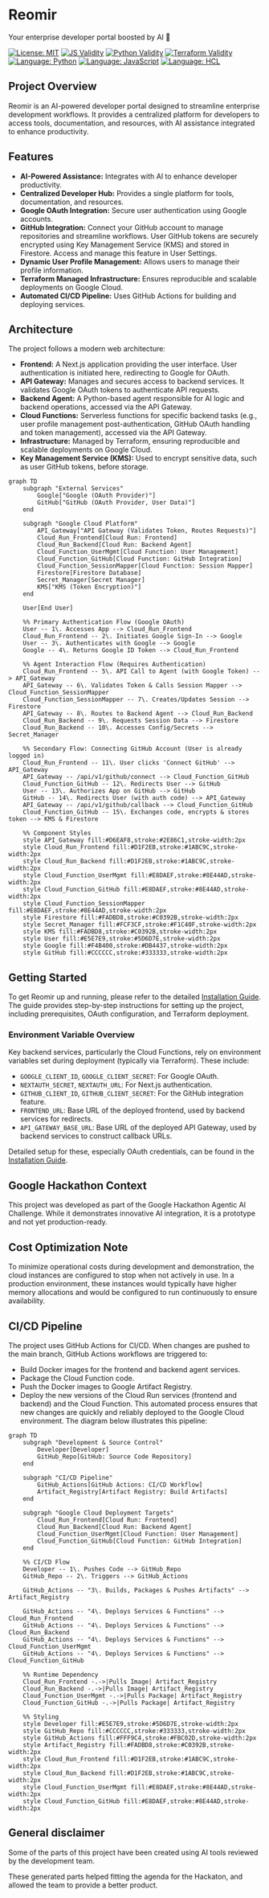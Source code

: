 # Reomir

Your enterprise developer portal boosted by AI :rocket:

[![License: MIT](https://img.shields.io/badge/License-MIT-yellow.svg)](https://opensource.org/licenses/MIT)
[![JS Validity](https://github.com/NAG763/REOMIR/actions/workflows/check_js_validity.yml/badge.svg)](https://github.com/NAG763/REOMIR/actions/workflows/check_js_validity.yml)
[![Python Validity](https://github.com/NAG763/REOMIR/actions/workflows/check_python_validity.yml/badge.svg)](https://github.com/NAG763/REOMIR/actions/workflows/check_python_validity.yml)
[![Terraform Validity](https://github.com/NAG763/REOMIR/actions/workflows/check_tf_validity.yml/badge.svg)](https://github.com/NAG763/REOMIR/actions/workflows/check_tf_validity.yml)
[![Language: Python](https://img.shields.io/badge/Python-3776AB?logo=python&logoColor=white)](https://www.python.org)
[![Language: JavaScript](https://img.shields.io/badge/JavaScript-F7DF1E?logo=javascript&logoColor=black)](https://developer.mozilla.org/en-US/docs/Web/JavaScript)
[![Language: HCL](https://img.shields.io/badge/Terraform-7B42BC?logo=terraform&logoColor=white)](https://www.terraform.io)

## Project Overview

Reomir is an AI-powered developer portal designed to streamline enterprise development workflows. It provides a centralized platform for developers to access tools, documentation, and resources, with AI assistance integrated to enhance productivity.

## Features
- **AI-Powered Assistance:** Integrates with AI to enhance developer productivity.
- **Centralized Developer Hub:** Provides a single platform for tools, documentation, and resources.
- **Google OAuth Integration:** Secure user authentication using Google accounts.
- **GitHub Integration:** Connect your GitHub account to manage repositories and streamline workflows. User GitHub tokens are securely encrypted using Key Management Service (KMS) and stored in Firestore. Access and manage this feature in User Settings.
- **Dynamic User Profile Management:** Allows users to manage their profile information.
- **Terraform Managed Infrastructure:** Ensures reproducible and scalable deployments on Google Cloud.
- **Automated CI/CD Pipeline:** Uses GitHub Actions for building and deploying services.

## Architecture

The project follows a modern web architecture:

*   **Frontend:** A Next.js application providing the user interface. User authentication is initiated here, redirecting to Google for OAuth.
*   **API Gateway:** Manages and secures access to backend services. It validates Google OAuth tokens to authenticate API requests.
*   **Backend Agent:** A Python-based agent responsible for AI logic and backend operations, accessed via the API Gateway.
*   **Cloud Functions:** Serverless functions for specific backend tasks (e.g., user profile management post-authentication, GitHub OAuth handling and token management), accessed via the API Gateway.
*   **Infrastructure:** Managed by Terraform, ensuring reproducible and scalable deployments on Google Cloud.
*   **Key Management Service (KMS):** Used to encrypt sensitive data, such as user GitHub tokens, before storage.

```mermaid
graph TD
    subgraph "External Services"
        Google["Google (OAuth Provider)"]
        GitHub["GitHub (OAuth Provider, User Data)"]
    end

    subgraph "Google Cloud Platform"
        API_Gateway["API Gateway (Validates Token, Routes Requests)"]
        Cloud_Run_Frontend[Cloud Run: Frontend]
        Cloud_Run_Backend[Cloud Run: Backend Agent]
        Cloud_Function_UserMgmt[Cloud Function: User Management]
        Cloud_Function_GitHub[Cloud Function: GitHub Integration]
        Cloud_Function_SessionMapper[Cloud Function: Session Mapper]
        Firestore[Firestore Database]
        Secret_Manager[Secret Manager]
        KMS["KMS (Token Encryption)"]
    end

    User[End User]

    %% Primary Authentication Flow (Google OAuth)
    User -- 1\. Accesses App --> Cloud_Run_Frontend
    Cloud_Run_Frontend -- 2\. Initiates Google Sign-In --> Google
    User -- 3\. Authenticates with Google --> Google
    Google -- 4\. Returns Google ID Token --> Cloud_Run_Frontend

    %% Agent Interaction Flow (Requires Authentication)
    Cloud_Run_Frontend -- 5\. API Call to Agent (with Google Token) --> API_Gateway
    API_Gateway -- 6\. Validates Token & Calls Session Mapper --> Cloud_Function_SessionMapper
    Cloud_Function_SessionMapper -- 7\. Creates/Updates Session --> Firestore
    API_Gateway -- 8\. Routes to Backend Agent --> Cloud_Run_Backend
    Cloud_Run_Backend -- 9\. Requests Session Data --> Firestore
    Cloud_Run_Backend -- 10\. Accesses Config/Secrets --> Secret_Manager

    %% Secondary Flow: Connecting GitHub Account (User is already logged in)
    Cloud_Run_Frontend -- 11\. User clicks 'Connect GitHub' --> API_Gateway
    API_Gateway -- /api/v1/github/connect --> Cloud_Function_GitHub
    Cloud_Function_GitHub -- 12\. Redirects User --> GitHub
    User -- 13\. Authorizes App on GitHub --> GitHub
    GitHub -- 14\. Redirects User (with auth code) --> API_Gateway
    API_Gateway -- /api/v1/github/callback --> Cloud_Function_GitHub
    Cloud_Function_GitHub -- 15\. Exchanges code, encrypts & stores token --> KMS & Firestore

    %% Component Styles
    style API_Gateway fill:#D6EAF8,stroke:#2E86C1,stroke-width:2px
    style Cloud_Run_Frontend fill:#D1F2EB,stroke:#1ABC9C,stroke-width:2px
    style Cloud_Run_Backend fill:#D1F2EB,stroke:#1ABC9C,stroke-width:2px
    style Cloud_Function_UserMgmt fill:#E8DAEF,stroke:#8E44AD,stroke-width:2px
    style Cloud_Function_GitHub fill:#E8DAEF,stroke:#8E44AD,stroke-width:2px
    style Cloud_Function_SessionMapper fill:#E8DAEF,stroke:#8E44AD,stroke-width:2px
    style Firestore fill:#FADBD8,stroke:#C0392B,stroke-width:2px
    style Secret_Manager fill:#FCF3CF,stroke:#F1C40F,stroke-width:2px
    style KMS fill:#FADBD8,stroke:#C0392B,stroke-width:2px
    style User fill:#E5E7E9,stroke:#5D6D7E,stroke-width:2px
    style Google fill:#F4B400,stroke:#DB4437,stroke-width:2px
    style GitHub fill:#CCCCCC,stroke:#333333,stroke-width:2px
```

## Getting Started

To get Reomir up and running, please refer to the detailed [Installation Guide](INSTALL.md). The guide provides step-by-step instructions for setting up the project, including prerequisites, OAuth configuration, and Terraform deployment.

### Environment Variable Overview
Key backend services, particularly the Cloud Functions, rely on environment variables set during deployment (typically via Terraform). These include:
*   `GOOGLE_CLIENT_ID`, `GOOGLE_CLIENT_SECRET`: For Google OAuth.
*   `NEXTAUTH_SECRET`, `NEXTAUTH_URL`: For Next.js authentication.
*   `GITHUB_CLIENT_ID`, `GITHUB_CLIENT_SECRET`: For the GitHub integration feature.
*   `FRONTEND_URL`: Base URL of the deployed frontend, used by backend services for redirects.
*   `API_GATEWAY_BASE_URL`: Base URL of the deployed API Gateway, used by backend services to construct callback URLs.

Detailed setup for these, especially OAuth credentials, can be found in the [Installation Guide](INSTALL.md).

## Google Hackathon Context

This project was developed as part of the Google Hackathon Agentic AI Challenge. While it demonstrates innovative AI integration, it is a prototype and not yet production-ready.

## Cost Optimization Note

To minimize operational costs during development and demonstration, the cloud instances are configured to stop when not actively in use. In a production environment, these instances would typically have higher memory allocations and would be configured to run continuously to ensure availability.

## CI/CD Pipeline
The project uses GitHub Actions for CI/CD. When changes are pushed to the main branch, GitHub Actions workflows are triggered to:
- Build Docker images for the frontend and backend agent services.
- Package the Cloud Function code.
- Push the Docker images to Google Artifact Registry.
- Deploy the new versions of the Cloud Run services (frontend and backend) and the Cloud Function.
This automated process ensures that new changes are quickly and reliably deployed to the Google Cloud environment.
The diagram below illustrates this pipeline:
```mermaid
graph TD
    subgraph "Development & Source Control"
        Developer[Developer]
        GitHub_Repo[GitHub: Source Code Repository]
    end

    subgraph "CI/CD Pipeline"
        GitHub_Actions[GitHub Actions: CI/CD Workflow]
        Artifact_Registry[Artifact Registry: Build Artifacts]
    end

    subgraph "Google Cloud Deployment Targets"
        Cloud_Run_Frontend[Cloud Run: Frontend]
        Cloud_Run_Backend[Cloud Run: Backend Agent]
        Cloud_Function_UserMgmt[Cloud Function: User Management]
        Cloud_Function_GitHub[Cloud Function: GitHub Integration]
    end

    %% CI/CD Flow
    Developer -- 1\. Pushes Code --> GitHub_Repo
    GitHub_Repo -- 2\. Triggers --> GitHub_Actions

    GitHub_Actions -- "3\. Builds, Packages & Pushes Artifacts" --> Artifact_Registry

    GitHub_Actions -- "4\. Deploys Services & Functions" --> Cloud_Run_Frontend
    GitHub_Actions -- "4\. Deploys Services & Functions" --> Cloud_Run_Backend
    GitHub_Actions -- "4\. Deploys Services & Functions" --> Cloud_Function_UserMgmt
    GitHub_Actions -- "4\. Deploys Services & Functions" --> Cloud_Function_GitHub

    %% Runtime Dependency
    Cloud_Run_Frontend -.->|Pulls Image| Artifact_Registry
    Cloud_Run_Backend -.->|Pulls Image| Artifact_Registry
    Cloud_Function_UserMgmt -.->|Pulls Package| Artifact_Registry
    Cloud_Function_GitHub -.->|Pulls Package| Artifact_Registry

    %% Styling
    style Developer fill:#E5E7E9,stroke:#5D6D7E,stroke-width:2px
    style GitHub_Repo fill:#CCCCCC,stroke:#333333,stroke-width:2px
    style GitHub_Actions fill:#FFF9C4,stroke:#FBC02D,stroke-width:2px
    style Artifact_Registry fill:#FADBD8,stroke:#C0392B,stroke-width:2px
    style Cloud_Run_Frontend fill:#D1F2EB,stroke:#1ABC9C,stroke-width:2px
    style Cloud_Run_Backend fill:#D1F2EB,stroke:#1ABC9C,stroke-width:2px
    style Cloud_Function_UserMgmt fill:#E8DAEF,stroke:#8E44AD,stroke-width:2px
    style Cloud_Function_GitHub fill:#E8DAEF,stroke:#8E44AD,stroke-width:2px
```

## General disclaimer

Some of the parts of this project have been created using AI tools reviewed by the development team.

These generated parts helped fitting the agenda for the Hackaton, and allowed the team to provide a better product.